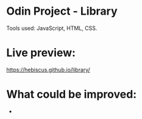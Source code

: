 # Odin Project - Library
Tools used: JavaScript, HTML, CSS.

# Live preview: 
https://hebiscus.github.io/library/
# What could be improved:
- 

